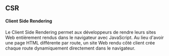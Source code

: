 ## CSR

#### Client Side Rendering

Le Client Side Rendering permet aux développeurs de rendre leurs sites Web entièrement rendus dans le navigateur avec JavaScript. Au lieu d'avoir une page HTML différente par route, un site Web rendu côté client crée chaque route dynamiquement directement dans le navigateur.